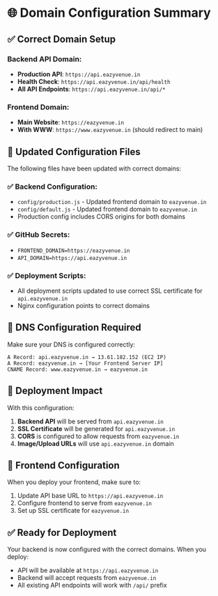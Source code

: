 # 🌐 Domain Configuration Summary

## ✅ Correct Domain Setup

### **Backend API Domain:**
- **Production API**: `https://api.eazyvenue.in`
- **Health Check**: `https://api.eazyvenue.in/api/health`
- **All API Endpoints**: `https://api.eazyvenue.in/api/*`

### **Frontend Domain:**
- **Main Website**: `https://eazyvenue.in`
- **With WWW**: `https://www.eazyvenue.in` (should redirect to main)

## 📝 Updated Configuration Files

The following files have been updated with correct domains:

### ✅ **Backend Configuration:**
- `config/production.js` - Updated frontend domain to `eazyvenue.in`
- `config/default.js` - Updated frontend domain to `eazyvenue.in`
- Production config includes CORS origins for both domains

### ✅ **GitHub Secrets:**
- `FRONTEND_DOMAIN=https://eazyvenue.in`
- `API_DOMAIN=https://api.eazyvenue.in`

### ✅ **Deployment Scripts:**
- All deployment scripts updated to use correct SSL certificate for `api.eazyvenue.in`
- Nginx configuration points to correct domains

## 🔧 DNS Configuration Required

Make sure your DNS is configured correctly:

```
A Record: api.eazyvenue.in → 13.61.182.152 (EC2 IP)
A Record: eazyvenue.in → [Your Frontend Server IP]
CNAME Record: www.eazyvenue.in → eazyvenue.in
```

## 🚀 Deployment Impact

With this configuration:

1. **Backend API** will be served from `api.eazyvenue.in`
2. **SSL Certificate** will be generated for `api.eazyvenue.in`
3. **CORS** is configured to allow requests from `eazyvenue.in`
4. **Image/Upload URLs** will use `api.eazyvenue.in` domain

## 📱 Frontend Configuration

When you deploy your frontend, make sure to:
1. Update API base URL to `https://api.eazyvenue.in`
2. Configure frontend to serve from `eazyvenue.in`
3. Set up SSL certificate for `eazyvenue.in`

## ✅ Ready for Deployment

Your backend is now configured with the correct domains. When you deploy:
- API will be available at `https://api.eazyvenue.in`
- Backend will accept requests from `eazyvenue.in`
- All existing API endpoints will work with `/api/` prefix
